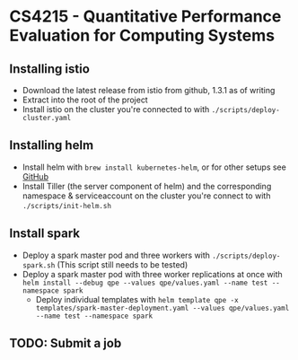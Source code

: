 # CS4215 - Quantitative Performance Evaluation for Computing Systems

## Installing istio
- Download the latest release from istio from github, 1.3.1 as of writing
- Extract into the root of the project
- Install istio on the cluster you're connected to with `./scripts/deploy-cluster.yaml`

## Installing helm
- Install helm with `brew install kubernetes-helm`, or for other setups see [GitHub](https://github.com/helm/helm)
- Install Tiller (the server component of helm) and the corresponding namespace & serviceaccount on the cluster you're connect to with `./scripts/init-helm.sh`

## Install spark
- Deploy a spark master pod and three workers with `./scripts/deploy-spark.sh` (This script still needs to be tested)
- Deploy a spark master pod with three worker replications at once with `helm install --debug qpe --values qpe/values.yaml --name test --namespace spark`
  - Deploy individual templates with `helm template qpe -x templates/spark-master-deployment.yaml --values qpe/values.yaml --name test --namespace spark`

## TODO: Submit a job
